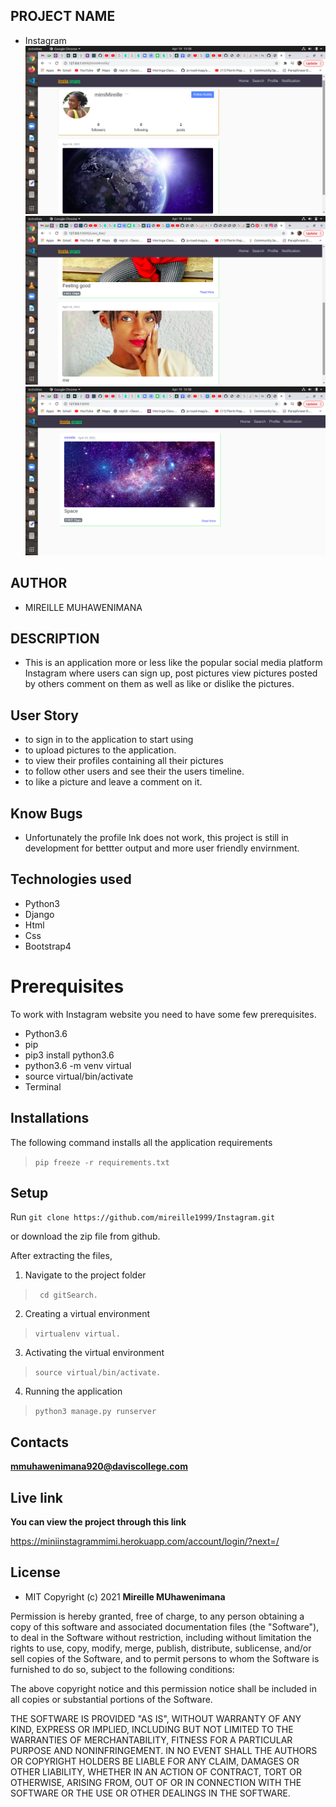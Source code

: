## PROJECT  NAME 
 - Instagram
![app](https://raw.githubusercontent.com/mireille1999/Instagram/main/blog/static/blog/img/Screenshot%20from%202021-04-19%2015-58-17.png)
![app](https://raw.githubusercontent.com/mireille1999/Instagram/main/blog/static/blog/img/Screenshot%20from%202021-04-19%2023-06-26.png)
![app](https://raw.githubusercontent.com/mireille1999/Instagram/main/blog/static/blog/img/Screenshot%20from%202021-04-19%2015-58-00.png)

## AUTHOR 
 - MIREILLE MUHAWENIMANA

 ## DESCRIPTION 
 - This is an application more or less like the popular social media platform Instagram where users can sign up, post pictures view pictures posted by others comment on them as well as like or dislike the pictures.



## User Story

- to sign in to the application to start using
- to upload pictures to the application.
- to view their profiles containing all their pictures
- to follow other users and see their the users timeline.
- to like a picture and leave a comment on it.

## Know Bugs

- Unfortunately the profile lnk does not work, this project is still in development for bettter output and more user friendly envirnment.

## Technologies used
* Python3
* Django
* Html
* Css
* Bootstrap4


# Prerequisites

To work with Instagram website you need to have some few prerequisites.

- Python3.6
- pip
- pip3 install python3.6
- python3.6 -m venv virtual
- source virtual/bin/activate
- Terminal

## Installations

The following command installs all the application requirements
>``pip freeze -r requirements.txt``

## Setup
Run 
``git clone https://github.com/mireille1999/Instagram.git``

or download the zip file from github.

After extracting the files, 

1. Navigate to the project folder
>`` cd gitSearch.`` 

2. Creating a virtual environment
>``virtualenv virtual.``

3. Activating the virtual environment
>``source virtual/bin/activate.``

4. Running the application
>``python3 manage.py runserver``



## Contacts 
**mmuhawenimana920@daviscollege.com**


## Live link 
**You can view the project through this link**

https://miniinstagrammimi.herokuapp.com/account/login/?next=/

## License 
* MIT 
Copyright (c) 2021 **Mireille MUhawenimana**

Permission is hereby granted, free of charge, to any person obtaining a copy of this software and associated documentation files (the "Software"), to deal in the Software without restriction, including without limitation the rights to use, copy, modify, merge, publish, distribute, sublicense, and/or sell copies of the Software, and to permit persons to whom the Software is furnished to do so, subject to the following conditions:

The above copyright notice and this permission notice shall be included in all copies or substantial portions of the Software.

THE SOFTWARE IS PROVIDED "AS IS", WITHOUT WARRANTY OF ANY KIND, EXPRESS OR IMPLIED, INCLUDING BUT NOT LIMITED TO THE WARRANTIES OF MERCHANTABILITY, FITNESS FOR A PARTICULAR PURPOSE AND NONINFRINGEMENT. IN NO EVENT SHALL THE AUTHORS OR COPYRIGHT HOLDERS BE LIABLE FOR ANY CLAIM, DAMAGES OR OTHER LIABILITY, WHETHER IN AN ACTION OF CONTRACT, TORT OR OTHERWISE, ARISING FROM, OUT OF OR IN CONNECTION WITH THE SOFTWARE OR THE USE OR OTHER DEALINGS IN THE SOFTWARE.

